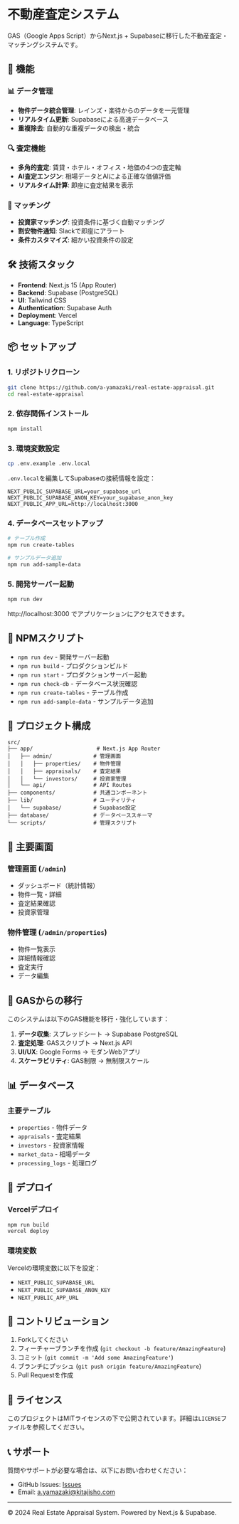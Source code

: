 # 不動産査定システム

GAS（Google Apps Script）からNext.js + Supabaseに移行した不動産査定・マッチングシステムです。

## 🚀 機能

### 📊 データ管理
- **物件データ統合管理**: レインズ・楽待からのデータを一元管理
- **リアルタイム更新**: Supabaseによる高速データベース
- **重複除去**: 自動的な重複データの検出・統合

### 🔍 査定機能
- **多角的査定**: 賃貸・ホテル・オフィス・地価の4つの査定軸
- **AI査定エンジン**: 相場データとAIによる正確な価値評価
- **リアルタイム計算**: 即座に査定結果を表示

### 🎯 マッチング
- **投資家マッチング**: 投資条件に基づく自動マッチング
- **割安物件通知**: Slackで即座にアラート
- **条件カスタマイズ**: 細かい投資条件の設定

## 🛠️ 技術スタック

- **Frontend**: Next.js 15 (App Router)
- **Backend**: Supabase (PostgreSQL)
- **UI**: Tailwind CSS
- **Authentication**: Supabase Auth
- **Deployment**: Vercel
- **Language**: TypeScript

## 📦 セットアップ

### 1. リポジトリクローン
```bash
git clone https://github.com/a-yamazaki/real-estate-appraisal.git
cd real-estate-appraisal
```

### 2. 依存関係インストール
```bash
npm install
```

### 3. 環境変数設定
```bash
cp .env.example .env.local
```

`.env.local`を編集してSupabaseの接続情報を設定：
```env
NEXT_PUBLIC_SUPABASE_URL=your_supabase_url
NEXT_PUBLIC_SUPABASE_ANON_KEY=your_supabase_anon_key
NEXT_PUBLIC_APP_URL=http://localhost:3000
```

### 4. データベースセットアップ
```bash
# テーブル作成
npm run create-tables

# サンプルデータ追加
npm run add-sample-data
```

### 5. 開発サーバー起動
```bash
npm run dev
```

http://localhost:3000 でアプリケーションにアクセスできます。

## 📝 NPMスクリプト

- `npm run dev` - 開発サーバー起動
- `npm run build` - プロダクションビルド
- `npm run start` - プロダクションサーバー起動
- `npm run check-db` - データベース状況確認
- `npm run create-tables` - テーブル作成
- `npm run add-sample-data` - サンプルデータ追加

## 📁 プロジェクト構成

```
src/
├── app/                    # Next.js App Router
│   ├── admin/             # 管理画面
│   │   ├── properties/    # 物件管理
│   │   ├── appraisals/    # 査定結果
│   │   └── investors/     # 投資家管理
│   └── api/               # API Routes
├── components/            # 共通コンポーネント
├── lib/                   # ユーティリティ
│   └── supabase/          # Supabase設定
├── database/              # データベーススキーマ
└── scripts/               # 管理スクリプト
```

## 🎯 主要画面

### 管理画面 (`/admin`)
- ダッシュボード（統計情報）
- 物件一覧・詳細
- 査定結果確認
- 投資家管理

### 物件管理 (`/admin/properties`)
- 物件一覧表示
- 詳細情報確認
- 査定実行
- データ編集

## 🔄 GASからの移行

このシステムは以下のGAS機能を移行・強化しています：

1. **データ収集**: スプレッドシート → Supabase PostgreSQL
2. **査定処理**: GASスクリプト → Next.js API
3. **UI/UX**: Google Forms → モダンWebアプリ
4. **スケーラビリティ**: GAS制限 → 無制限スケール

## 📊 データベース

### 主要テーブル
- `properties` - 物件データ
- `appraisals` - 査定結果
- `investors` - 投資家情報
- `market_data` - 相場データ
- `processing_logs` - 処理ログ

## 🚀 デプロイ

### Vercelデプロイ
```bash
npm run build
vercel deploy
```

### 環境変数
Vercelの環境変数に以下を設定：
- `NEXT_PUBLIC_SUPABASE_URL`
- `NEXT_PUBLIC_SUPABASE_ANON_KEY`
- `NEXT_PUBLIC_APP_URL`

## 🤝 コントリビューション

1. Forkしてください
2. フィーチャーブランチを作成 (`git checkout -b feature/AmazingFeature`)
3. コミット (`git commit -m 'Add some AmazingFeature'`)
4. ブランチにプッシュ (`git push origin feature/AmazingFeature`)
5. Pull Requestを作成

## 📄 ライセンス

このプロジェクトはMITライセンスの下で公開されています。詳細は`LICENSE`ファイルを参照してください。

## 📞 サポート

質問やサポートが必要な場合は、以下にお問い合わせください：
- GitHub Issues: [Issues](https://github.com/a-yamazaki/real-estate-appraisal/issues)
- Email: a.yamazaki@kitajisho.com

---

© 2024 Real Estate Appraisal System. Powered by Next.js & Supabase.
